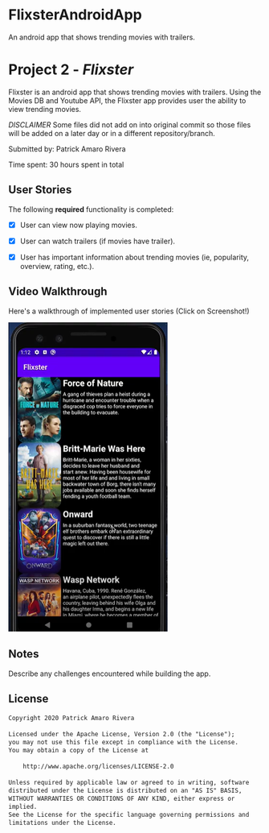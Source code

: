 # FlixsterAndroidApp
An android app that shows trending movies with trailers.
# Project 2 - *Flixster*

Flixster is an android app that shows trending movies with trailers. Using the Movies DB and Youtube API, the Flixster app provides user the ability to view trending movies. 

*DISCLAIMER* Some files did not add on into original commit so those files will be added on a later day or in a different repository/branch. 

Submitted by: Patrick Amaro Rivera

Time spent: 30 hours spent in total

## User Stories

The following **required** functionality is completed:

* [X] User can view now playing movies.
* [X] User can watch trailers (if movies have trailer).
* [X] User has important information about trending movies (ie, popularity, overview, rating, etc.).


## Video Walkthrough

Here's a walkthrough of implemented user stories (Click on Screenshot!)

[![Flixster](https://github.com/patrick141/FlixsterAndroidApp/raw/master/flixsterapp.PNG)](https://youtu.be/Xu_QtBt3rxo "Flixster")


## Notes

Describe any challenges encountered while building the app.

## License

    Copyright 2020 Patrick Amaro Rivera

    Licensed under the Apache License, Version 2.0 (the "License");
    you may not use this file except in compliance with the License.
    You may obtain a copy of the License at

        http://www.apache.org/licenses/LICENSE-2.0

    Unless required by applicable law or agreed to in writing, software
    distributed under the License is distributed on an "AS IS" BASIS,
    WITHOUT WARRANTIES OR CONDITIONS OF ANY KIND, either express or implied.
    See the License for the specific language governing permissions and
    limitations under the License.
